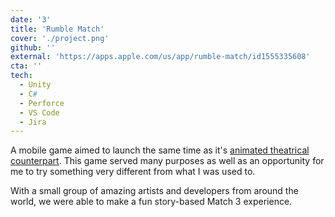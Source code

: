 ```yaml
---
date: '3'
title: 'Rumble Match'
cover: './project.png'
github: ''
external: 'https://apps.apple.com/us/app/rumble-match/id1555335608'
cta: ''
tech:
  - Unity
  - C#
  - Perforce
  - VS Code
  - Jira
---
```


A mobile game aimed to launch the same time as it's [animated theatrical counterpart](https://www.imdb.com/title/tt8337158/). This game served many purposes as well as an opportunity for me to try something very different from what I was used to.

With a small group of amazing artists and developers from around the world, we were able to make a fun story-based Match 3 experience.
